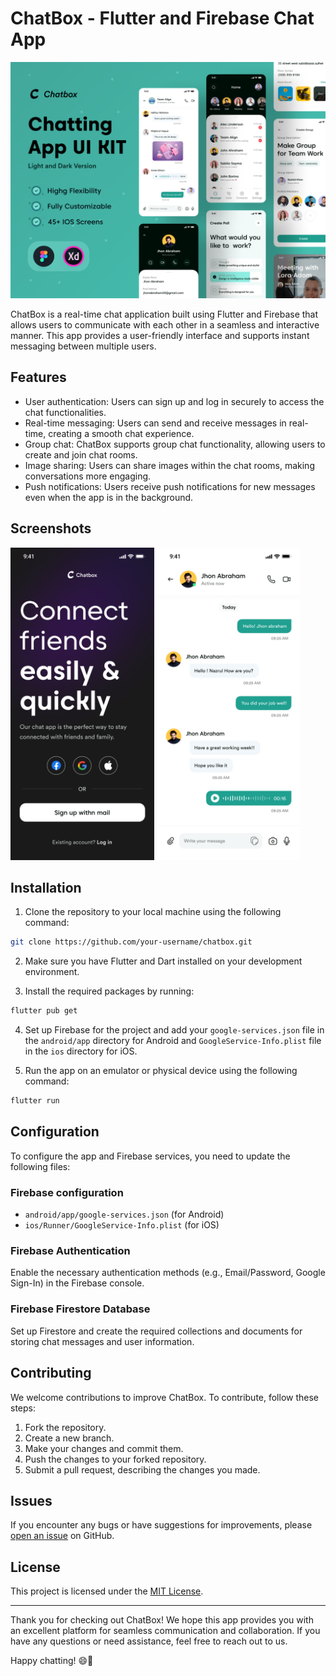 # ChatBox - Flutter and Firebase Chat App

![ChatBox Banner](Assets/Thumb.png)

ChatBox is a real-time chat application built using Flutter and Firebase that allows users to communicate with each other in a seamless and interactive manner. This app provides a user-friendly interface and supports instant messaging between multiple users.

## Features

- User authentication: Users can sign up and log in securely to access the chat functionalities.
- Real-time messaging: Users can send and receive messages in real-time, creating a smooth chat experience.
- Group chat: ChatBox supports group chat functionality, allowing users to create and join chat rooms.
- Image sharing: Users can share images within the chat rooms, making conversations more engaging.
- Push notifications: Users receive push notifications for new messages even when the app is in the background.

## Screenshots

<img src="Assets/LogInScreen.png" width="230" height="500"> <img src="Assets/ChatRoomScreen.png" width="230" height="500">

## Installation

1. Clone the repository to your local machine using the following command:

```bash
git clone https://github.com/your-username/chatbox.git
```

2. Make sure you have Flutter and Dart installed on your development environment.

3. Install the required packages by running:

```bash
flutter pub get
```

4. Set up Firebase for the project and add your `google-services.json` file in the `android/app` directory for Android and `GoogleService-Info.plist` file in the `ios` directory for iOS.

5. Run the app on an emulator or physical device using the following command:

```bash
flutter run
```

## Configuration

To configure the app and Firebase services, you need to update the following files:

### Firebase configuration

- `android/app/google-services.json` (for Android)
- `ios/Runner/GoogleService-Info.plist` (for iOS)

### Firebase Authentication

Enable the necessary authentication methods (e.g., Email/Password, Google Sign-In) in the Firebase console.

### Firebase Firestore Database

Set up Firestore and create the required collections and documents for storing chat messages and user information.

## Contributing

We welcome contributions to improve ChatBox. To contribute, follow these steps:

1. Fork the repository.
2. Create a new branch.
3. Make your changes and commit them.
4. Push the changes to your forked repository.
5. Submit a pull request, describing the changes you made.

## Issues

If you encounter any bugs or have suggestions for improvements, please [open an issue](https://github.com/your-username/chatbox/issues) on GitHub.

## License

This project is licensed under the [MIT License](LICENSE).

---

Thank you for checking out ChatBox! We hope this app provides you with an excellent platform for seamless communication and collaboration. If you have any questions or need assistance, feel free to reach out to us.

Happy chatting! 😄📱
